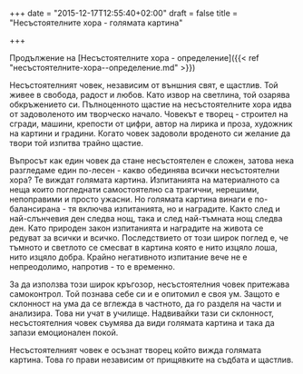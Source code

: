 +++
date = "2015-12-17T12:55:40+02:00"
draft = false 
title = "Несъстоятелните хора - голямата картина"

+++

Продължение на [Несъстоятелните хора - определение]({{< ref "несъстоятелните-хора--определение.md" >}})

Несъстоятелният човек, независим от външния свят, е щастлив. Той живее в свобода, радост и любов. Като извор на светлина, той озарява обкръжението си. Пълноценното щастие на несъстоятелните хора идва от задоволеното им творческо начало. Човекът е творец - строител на сгради, машини, крепости от цифри, автор на лирика и проза, художник на картини и градини. Когато човек задоволи вроденото си желание да твори той изпитва трайно щастие. 

Въпросът как един човек да стане несъстоятелен е сложен, затова нека разгледаме един по-лесен - какво обединява всички несъстоятелни хора? Те виждат голямата картина. Изпитанията на материалното са неща които погледнати самостоятелно са трагични, нерешими, непоправими и просто ужасни. Но голямата картина винаги е по-балансирана - тя включва изпитанията, но и наградите. Както след и най-слънчевия ден следва нощ, така и след най-тъмната нощ следва ден. Като природен закон изпитанията и наградите на живота се редуват за всички и всичко. Последствието от този широк поглед е, че тъмното и светлото се смесват в картина която е нито изцяло лоша, нито изцяло добра. Крайно негативното изпитание вече не е непреодолимо, напротив - то е временно. 

За да използва този широк кръгозор, несъстоятелния човек притежава самоконтрол. Той познава себе си и е опитомил е своя ум. Защото е склонност на ума да се вглежда в частното, да го разделя на части и анализира. Това ни учат в училище. Надвивайки тази си склонност, несъстоятелния човек съумява да види голямата картина и така да запази емоционален покой. 

Несъстоятелният човек е осъзнат творец който вижда голямата картина. Това го прави независим от прищявките на съдбата и щастлив.
